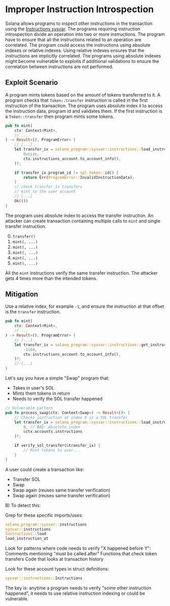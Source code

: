 # Improper Instruction Introspection

Solana allows programs to inspect other instructions in the transaction using the [Instructions sysvar](https://docs.solanalabs.com/implemented-proposals/instruction_introspection). The programs requiring instruction introspection divide an operation into two or more instructions. The program have to ensure that all the instructions related to an operation are correlated. The program could access the instructions using absolute indexes or relative indexes. Using relative indexes ensures that the instructions are implicitly correlated. The programs using absolute indexes might become vulnerable to exploits if additional validations to ensure the correlation between instructions are not performed.

## Exploit Scenario

A program mints tokens based on the amount of tokens transferred to it. A program checks that `Token::transfer` instruction is called in the first instruction of the transaction. The program uses absolute index `0` to access the instruction data, program id and validates them. If the first instruction is a `Token::transfer` then program mints some tokens.

```rust
pub fn mint(
    ctx: Context<Mint>,
    // ...
) -> Result<(), ProgramError> {
    // [...]
    let transfer_ix = solana_program::sysvar::instructions::load_instruction_at_checked(
        0usize,
        ctx.instructions_account.to_account_info(),
    )?;

    if transfer_ix.program_id != spl_token::id() {
        return Err(ProgramError::InvalidInstructionData);
    }
    // check transfer_ix transfers
    // mint to the user account
    // [...]
    Ok(())
}
```

The program uses absolute index to access the transfer instruction. An attacker can create transaction containing multiple calls to `mint` and single transfer instruction.

0. `transfer()`
1. `mint(, ...)`
2. `mint(, ...)`
3. `mint(, ...)`
4. `mint(, ...)`
5. `mint(, ...)`

All the `mint` instructions verify the same transfer instruction. The attacker gets 4 times more than the intended tokens.

## Mitigation

Use a relative index, for example `-1`, and ensure the instruction at that offset is the `transfer` instruction.

```rust
pub fn mint(
    ctx: Context<Mint>,
    // ...
) -> Result<(), ProgramError> {
    // [...]
    let transfer_ix = solana_program::sysvar::instructions::get_instruction_relative(
        -1i64,
        ctx.instructions_account.to_account_info(),
    )?;
    // [...]
}
```

Let's say you have a simple "Swap" program that:

- Takes in user's SOL
- Mints them tokens in return
- Needs to verify the SOL transfer happened

```rust
// Vulnerable pattern
pub fn process_swap(ctx: Context<Swap>) -> Result<()> {
    // Checks instruction at index 0 is a SOL transfer
    let transfer_ix = solana_program::sysvar::instructions::load_instruction_at_checked(
        0, // BAD: Absolute index
        &ctx.accounts.instructions
    )?;

    if verify_sol_transfer(&transfer_ix) {
        // Mint tokens to user...
    }
}
```

A user could create a transaction like:

- Transfer SOL
- Swap
- Swap again (reuses same transfer verification)
- Swap again (reuses same transfer verification)

B) To detect this:

Grep for these specific imports/uses:

```rust
solana_program::sysvar::instructions
sysvar::instructions
Instructions::load
load_instruction_at
```

Look for patterns where code needs to verify "X happened before Y":
Comments mentioning "must be called after"
Functions that check token transfers
Code that looks at transaction history


Look for these account types in struct definitions:

```rust
sysvar::instructions::Instructions
```

The key is: anytime a program needs to verify "some other instruction happened", it needs to use relative instruction indexing or could be vulnerable.
